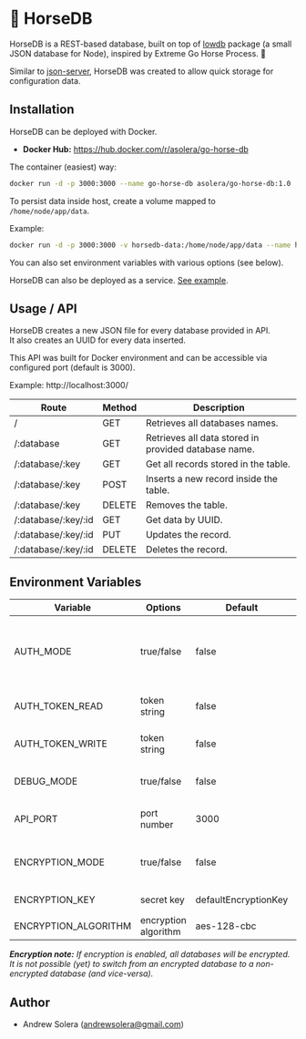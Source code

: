 # :horse: HorseDB 

HorseDB is a REST-based database, built on top of [lowdb](https://github.com/typicode/lowdb) package (a small JSON database for Node), inspired by Extreme Go Horse Process. :horse:

Similar to [json-server](https://github.com/typicode/json-server), HorseDB was created to allow quick storage for configuration data. 

## Installation

HorseDB can be deployed with Docker.

- **Docker Hub:** https://hub.docker.com/r/asolera/go-horse-db

The container (easiest) way:

```sh
docker run -d -p 3000:3000 --name go-horse-db asolera/go-horse-db:1.0
```

To persist data inside host, create a volume mapped to `/home/node/app/data`.

Example:

```sh
docker run -d -p 3000:3000 -v horsedb-data:/home/node/app/data --name horsedb asolera/horsedb:1.0
```

You can also set environment variables with various options (see below).

HorseDB can also be deployed as a service. [See example](docker-stack.yml).

## Usage / API

HorseDB creates a new JSON file for every database provided in API.  
It also creates an UUID for every data inserted.

This API was built for Docker environment and can be accessible via configured port (default is 3000).

Example: http://localhost:3000/

| **Route** | **Method** | **Description** |
|---|---|---|
| / | GET | Retrieves all databases names. |
| /:database | GET | Retrieves all data stored in provided database name. |
| /:database/:key | GET | Get all records stored in the table. |
| /:database/:key | POST | Inserts a new record inside the table. |
| /:database/:key | DELETE | Removes the table. |
| /:database/:key/:id | GET | Get data by UUID. |
| /:database/:key/:id | PUT | Updates the record. |
| /:database/:key/:id | DELETE | Deletes the record. |

## Environment Variables

| **Variable** | **Options** | **Default** | **Description** |
|---|---|---|---|
| AUTH_MODE | true/false | false | Enables token authentication (token must be passed in every request) |
| AUTH_TOKEN_READ | token string | false | Token for read only requests. |
| AUTH_TOKEN_WRITE | token string | false | Token for write requests. |
| DEBUG_MODE | true/false | false | Enables debug mode in console. |
| API_PORT | port number | 3000 | API port for listening requests. |
| ENCRYPTION_MODE | true/false | false | Enables database (JSON file) encryption.* |
| ENCRYPTION_KEY | secret key | defaultEncryptionKey | Secret key for encryption. |
| ENCRYPTION_ALGORITHM | encryption algorithm | aes-128-cbc | Encryption algorithm. |

_**Encryption note:** If encryption is enabled, all databases will be encrypted. It is not possible (yet) to switch from an encrypted database to a non-encrypted database (and vice-versa)._

## Author

- Andrew Solera (andrewsolera@gmail.com)
